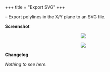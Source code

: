 +++
title = "Export SVG"
+++

&ndash; Export polylines in the X/Y plane to an SVG file.

__Screenshot__

<p align="center"><img src="https://i.imgur.com/8ZD1uy9.png"/></p>
<p align="center"><img src="https://i.imgur.com/qhLycIW.png"/></p>

__Changelog__

*Nothing to see here.*
